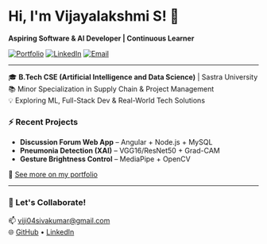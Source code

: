 # Hi, I'm Vijayalakshmi S! 👋  
**Aspiring Software & AI Developer | Continuous Learner**

[![Portfolio](https://img.shields.io/badge/Portfolio-Visit-orange?style=flat-square&logo=vercel)](https://myportfolio-amber-ten-96.vercel.app/)
[![LinkedIn](https://img.shields.io/badge/LinkedIn-Connect-blue?style=flat-square&logo=linkedin)](https://linkedin.com/in/vijayalakshmi-s-535666299)
[![Email](https://img.shields.io/badge/Gmail-viji04sivakumar@gmail.com-red?style=flat-square&logo=gmail)](mailto:viji04sivakumar@gmail.com)

---

🎓 **B.Tech CSE (Artificial Intelligence and Data Science)** | Sastra University  
📚 Minor Specialization in Supply Chain & Project Management  
💡 Exploring ML, Full-Stack Dev & Real-World Tech Solutions  

### ⚡ Recent Projects  
- **Discussion Forum Web App** – Angular + Node.js + MySQL  
- **Pneumonia Detection (XAI)** – VGG16/ResNet50 + Grad-CAM  
- **Gesture Brightness Control** – MediaPipe + OpenCV  

🔗 [See more on my portfolio](https://myportfolio-amber-ten-96.vercel.app/)

---

### 🤝 Let's Collaborate!  
📫 viji04sivakumar@gmail.com  
🌐 [GitHub](https://github.com/viji1804) • [LinkedIn](https://linkedin.com/in/vijayalakshmi-s-535666299)
